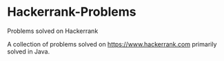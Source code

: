 # Hackerrank-Problems
Problems solved on Hackerrank

A collection of problems solved on https://www.hackerrank.com primarily solved in Java.
